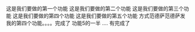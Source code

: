 这是我们要做的第一个功能
这是我们要做的第二个功能
这是我们要做的第三个功能
这是我们要做的第四个功能
这是我们要做的第五个功能
方式范德萨范德萨发
我的第四个功能。。。。完成了
功能5的一半 .... 有完成了